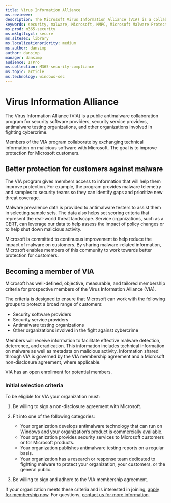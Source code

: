 ```yaml
---
title: Virus Information Alliance
ms.reviewer: 
description: The Microsoft Virus Information Alliance (VIA) is a collaborative antimalware program for organizations fighting cybercrime.
keywords: security, malware, Microsoft, MMPC, Microsoft Malware Protection Center, partners, sharing, samples, vendor exchange, CSS, alliance, WDSI
ms.prod: m365-security
ms.mktglfcycl: secure
ms.sitesec: library
ms.localizationpriority: medium
ms.author: dansimp
author: dansimp
manager: dansimp
audience: ITPro
ms.collection: M365-security-compliance
ms.topic: article
ms.technology: windows-sec
---
```

# Virus Information Alliance

The Virus Information Alliance (VIA) is a public antimalware collaboration program for security software providers, security service providers, antimalware testing organizations, and other organizations involved in fighting cybercrime.

Members of the VIA program collaborate by exchanging technical information on malicious software with Microsoft. The goal is to improve protection for Microsoft customers.

## Better protection for customers against malware

The VIA program gives members access to information that will help them improve protection. For example, the program provides malware telemetry and samples to security teams so they can identify gaps and prioritize new threat coverage.

Malware prevalence data is provided to antimalware testers to assist them in selecting sample sets. The data also helps set scoring criteria that represent the real-world threat landscape. Service organizations, such as a CERT, can leverage our data to help assess the impact of policy changes or to help shut down malicious activity.

Microsoft is committed to continuous improvement to help reduce the impact of malware on customers. By sharing malware-related information, Microsoft enables members of this community to work towards better protection for customers.

## Becoming a member of VIA

Microsoft has well-defined, objective, measurable, and tailored membership criteria for prospective members of the Virus Information Alliance (VIA).

The criteria is designed to ensure that Microsoft can work with the following groups to protect a broad range of customers:

- Security software providers
- Security service providers
- Antimalware testing organizations
- Other organizations involved in the fight against cybercrime

Members will receive information to facilitate effective malware detection, deterrence, and eradication. This information includes technical information on malware as well as metadata on malicious activity. Information shared through VIA is governed by the VIA membership agreement and a Microsoft non-disclosure agreement, where applicable.

VIA has an open enrollment for potential members.

### Initial selection criteria

To be eligible for VIA your organization must:

1. Be willing to sign a non-disclosure agreement with Microsoft.

2. Fit into one of the following categories:

    - Your organization develops antimalware technology that can run on Windows and your organization’s product is commercially available.
    - Your organization provides security services to Microsoft customers or for Microsoft products.
    - Your organization publishes antimalware testing reports on a regular basis.
    - Your organization has a research or response team dedicated to fighting malware to protect your organization, your customers, or the general public.

3. Be willing to sign and adhere to the VIA membership agreement.

If your organization meets these criteria and is interested in joining, [apply for membership now](https://www.microsoft.com/wdsi/alliances/apply-alliance-membership). For questions, [contact us for more information](https://www.microsoft.com/wdsi/alliances/collaboration-inquiry).

